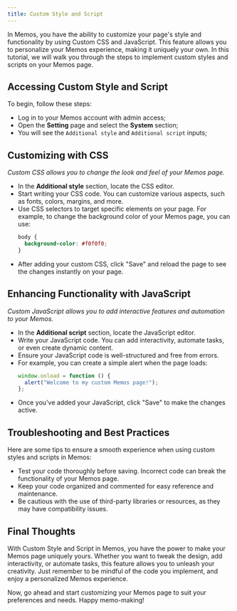 ```yaml
---
title: Custom Style and Script
---
```


In Memos, you have the ability to customize your page's style and functionality by using Custom CSS and JavaScript. This feature allows you to personalize your Memos experience, making it uniquely your own. In this tutorial, we will walk you through the steps to implement custom styles and scripts on your Memos page.

## Accessing Custom Style and Script

To begin, follow these steps:

- Log in to your Memos account with admin access;
- Open the **Setting** page and select the **System** section;
- You will see the `Additional style` and `Additional script` inputs;

## Customizing with CSS

_Custom CSS allows you to change the look and feel of your Memos page._

- In the **Additional style** section, locate the CSS editor.
- Start writing your CSS code. You can customize various aspects, such as fonts, colors, margins, and more.
- Use CSS selectors to target specific elements on your page. For example, to change the background color of your Memos page, you can use:
  ```css
  body {
    background-color: #f0f0f0;
  }
  ```
- After adding your custom CSS, click "Save" and reload the page to see the changes instantly on your page.

## Enhancing Functionality with JavaScript

_Custom JavaScript allows you to add interactive features and automation to your Memos._

- In the **Additional script** section, locate the JavaScript editor.
- Write your JavaScript code. You can add interactivity, automate tasks, or even create dynamic content.
- Ensure your JavaScript code is well-structured and free from errors.
- For example, you can create a simple alert when the page loads:
  ```javascript
  window.onload = function () {
    alert("Welcome to my custom Memos page!");
  };
  ```
- Once you've added your JavaScript, click "Save" to make the changes active.

## Troubleshooting and Best Practices

Here are some tips to ensure a smooth experience when using custom styles and scripts in Memos:

- Test your code thoroughly before saving. Incorrect code can break the functionality of your Memos page.
- Keep your code organized and commented for easy reference and maintenance.
- Be cautious with the use of third-party libraries or resources, as they may have compatibility issues.

## Final Thoughts

With Custom Style and Script in Memos, you have the power to make your Memos page uniquely yours. Whether you want to tweak the design, add interactivity, or automate tasks, this feature allows you to unleash your creativity. Just remember to be mindful of the code you implement, and enjoy a personalized Memos experience.

Now, go ahead and start customizing your Memos page to suit your preferences and needs. Happy memo-making!
